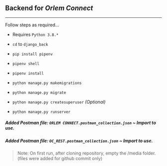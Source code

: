 ## Backend for _Orlem Connect_

---

Follow steps as required...

- Requires `Python 3.8.*`

- `cd` to `django_back`

- `pip install pipenv`

- `pipenv shell`

- `pipenv install`

- `python manage.py makemigrations`

- `python manage.py migrate`

- `python manage.py createsuperuser` _(Optional)_

- `python manage.py runserver`


##### Added Postman file: `ORLEM CONNECT.postman_collection.json`  ~ Import to use.
##### Added Postman file: `OC_REST.postman_collection.json`  ~ Import to use.

> Note: On first run, after cloning repository, empty the /media folder. (files were added for github commit only)